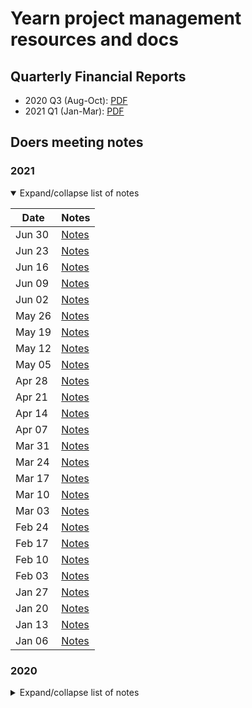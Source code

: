 # Yearn project management resources and docs

## Quarterly Financial Reports

- 2020 Q3 (Aug-Oct): [PDF](financials/reports/2020Q3-yearn-quarterly-report.pdf)
- 2021 Q1 (Jan-Mar): [PDF](financials/reports/2021Q1-yearn-quarterly-report.pdf)

## Doers meeting notes

### 2021

<details open>
<summary>Expand/collapse list of notes</summary>

| Date   | Notes                                    |
| ------ | ---------------------------------------- |
| Jun 30 | [Notes](notes/20210630-meeting-doers.md) |
| Jun 23 | [Notes](notes/20210623-meeting-doers.md) |
| Jun 16 | [Notes](notes/20210616-meeting-doers.md) |
| Jun 09 | [Notes](notes/20210609-meeting-doers.md) |
| Jun 02 | [Notes](notes/20210602-meeting-doers.md) |
| May 26 | [Notes](notes/20210526-meeting-doers.md) |
| May 19 | [Notes](notes/20210519-meeting-doers.md) |
| May 12 | [Notes](notes/20210512-meeting-doers.md) |
| May 05 | [Notes](notes/20210505-meeting-doers.md) |
| Apr 28 | [Notes](notes/20210428-meeting-doers.md) |
| Apr 21 | [Notes](notes/20210421-meeting-doers.md) |
| Apr 14 | [Notes](notes/20210414-meeting-doers.md) |
| Apr 07 | [Notes](notes/20210407-meeting-doers.md) |
| Mar 31 | [Notes](notes/20210331-meeting-doers.md) |
| Mar 24 | [Notes](notes/20210324-meeting-doers.md) |
| Mar 17 | [Notes](notes/20210317-meeting-doers.md) |
| Mar 10 | [Notes](notes/20210310-meeting-doers.md) |
| Mar 03 | [Notes](notes/20210303-meeting-doers.md) |
| Feb 24 | [Notes](notes/20210224-meeting-doers.md) |
| Feb 17 | [Notes](notes/20210217-meeting-doers.md) |
| Feb 10 | [Notes](notes/20210210-meeting-doers.md) |
| Feb 03 | [Notes](notes/20210203-meeting-doers.md) |
| Jan 27 | [Notes](notes/20210127-meeting-doers.md) |
| Jan 20 | [Notes](notes/20210120-meeting-doers.md) |
| Jan 13 | [Notes](notes/20210113-meeting-doers.md) |
| Jan 06 | [Notes](notes/20210106-meeting-doers.md) |

</details>

### 2020

<details closed>
<summary>Expand/collapse list of notes</summary>

| Date   | Notes                                    |
| ------ | ---------------------------------------- |
| Dec 16 | [Notes](notes/20201216-meeting-doers.md) |
| Dec 09 | [Notes](notes/20201209-meeting-doers.md) |
| Dec 02 | [Notes](notes/20201202-meeting-doers.md) |
| Nov 25 | [Notes](notes/20201125-meeting-doers.md) |
| Nov 18 | [Notes](notes/20201118-meeting-doers.md) |
| Nov 11 | [Notes](notes/20201111-meeting-doers.md) |
| Nov 04 | [Notes](notes/20201104-meeting-doers.md) |
| Oct 28 | [Notes](notes/20201028-meeting-doers.md) |
| Oct 21 | [Notes](notes/20201021-meeting-doers.md) |

</details>
